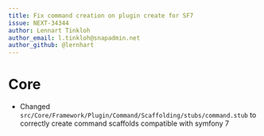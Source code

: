```yaml
---
title: Fix command creation on plugin create for SF7
issue: NEXT-34344
author: Lennart Tinkloh
author_email: l.tinkloh@snapadmin.net
author_github: @lernhart
---
```

# Core
* Changed `src/Core/Framework/Plugin/Command/Scaffolding/stubs/command.stub` to correctly create command scaffolds compatible with symfony 7
